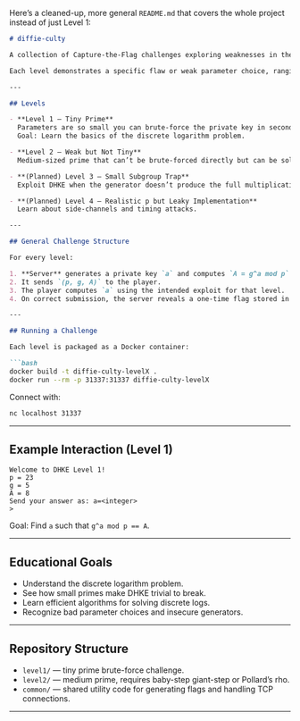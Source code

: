 Here’s a cleaned-up, more general `README.md` that covers the whole project instead of just Level 1:

````markdown
# diffie-culty

A collection of Capture-the-Flag challenges exploring weaknesses in the Diffie–Hellman Key Exchange (DHKE) algorithm.

Each level demonstrates a specific flaw or weak parameter choice, ranging from toy examples you can brute-force to more realistic attacks requiring specialized algorithms.

---

## Levels

- **Level 1 – Tiny Prime**  
  Parameters are so small you can brute-force the private key in seconds.  
  Goal: Learn the basics of the discrete logarithm problem.

- **Level 2 – Weak but Not Tiny**  
  Medium-sized prime that can’t be brute-forced directly but can be solved with baby-step giant-step or Pollard’s rho.

- **(Planned) Level 3 – Small Subgroup Trap**  
  Exploit DHKE when the generator doesn’t produce the full multiplicative group.

- **(Planned) Level 4 – Realistic p but Leaky Implementation**  
  Learn about side-channels and timing attacks.

---

## General Challenge Structure

For every level:

1. **Server** generates a private key `a` and computes `A = g^a mod p`.
2. It sends `(p, g, A)` to the player.
3. The player computes `a` using the intended exploit for that level.
4. On correct submission, the server reveals a one-time flag stored in `/flag.txt` and deletes it.

---

## Running a Challenge

Each level is packaged as a Docker container:

```bash
docker build -t diffie-culty-levelX .
docker run --rm -p 31337:31337 diffie-culty-levelX
````

Connect with:

```bash
nc localhost 31337
```

---

## Example Interaction (Level 1)

```
Welcome to DHKE Level 1!
p = 23
g = 5
A = 8
Send your answer as: a=<integer>
>
```

Goal: Find `a` such that `g^a mod p == A`.

---

## Educational Goals

* Understand the discrete logarithm problem.
* See how small primes make DHKE trivial to break.
* Learn efficient algorithms for solving discrete logs.
* Recognize bad parameter choices and insecure generators.

---

## Repository Structure

* `level1/` — tiny prime brute-force challenge.
* `level2/` — medium prime, requires baby-step giant-step or Pollard’s rho.
* `common/` — shared utility code for generating flags and handling TCP connections.

---
